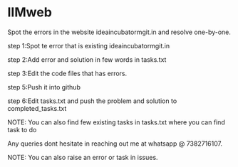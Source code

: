 # IIMweb
Spot the errors in the website ideaincubatormgit.in and resolve one-by-one.

step 1:Spot te error that is existing ideaincubatormgit.in

step 2:Add error and solution in few words in tasks.txt

step 3:Edit the code files that has errors.

step 5:Push it into github

step 6:Edit tasks.txt and push the problem and solution to completed_tasks.txt

NOTE: You can also find few existing tasks in tasks.txt where you can find task to do

Any queries dont hesitate in reaching out me at whatsapp @ 7382716107.

NOTE: You can also raise an error or task in issues.

